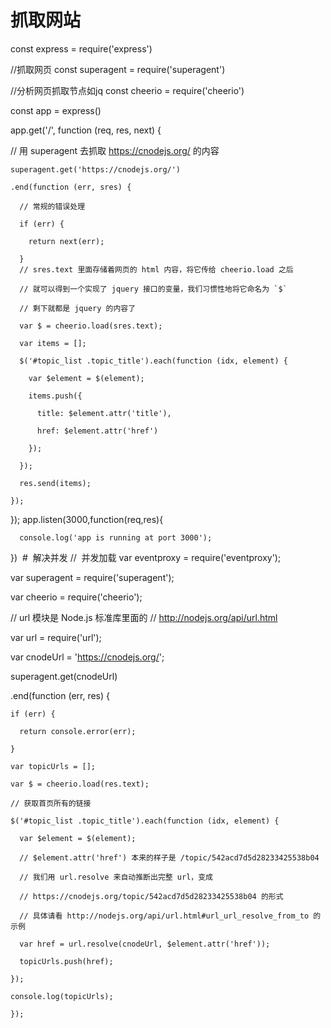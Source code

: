# 抓取网站
const express = require('express')

//抓取网页
const superagent  = require('superagent')

//分析网页抓取节点如jq
const cheerio = require('cheerio')

const app = express()

app.get('/', function (req, res, next) {

  // 用 superagent 去抓取 https://cnodejs.org/ 的内容
  
    superagent.get('https://cnodejs.org/')
  
    .end(function (err, sres) {
    
      // 常规的错误处理
      
      if (err) {
      
        return next(err);
	
      }
      // sres.text 里面存储着网页的 html 内容，将它传给 cheerio.load 之后
      
      // 就可以得到一个实现了 jquery 接口的变量，我们习惯性地将它命名为 `$`
      
      // 剩下就都是 jquery 的内容了
      
      var $ = cheerio.load(sres.text);
      
      var items = [];
      
      $('#topic_list .topic_title').each(function (idx, element) {
      
        var $element = $(element);
	
        items.push({
	
          title: $element.attr('title'),
	  
          href: $element.attr('href')
	  
        });
	
      });

      res.send(items);
      
    });
   });
   app.listen(3000,function(req,res){

	  console.log('app is running at port 3000');
	 
   })
  #  解决并发
  //  并发加载
  var eventproxy = require('eventproxy');
 
  var superagent = require('superagent');
 
  var cheerio = require('cheerio');
 
  // url 模块是 Node.js 标准库里面的
  // http://nodejs.org/api/url.html

  var url = require('url');

  var cnodeUrl = 'https://cnodejs.org/';

  superagent.get(cnodeUrl)
  
  .end(function (err, res) {
  
    if (err) {
    
      return console.error(err);
      
    }
    
    var topicUrls = [];
    
    var $ = cheerio.load(res.text);
    
    // 获取首页所有的链接
    
    $('#topic_list .topic_title').each(function (idx, element) {
    
      var $element = $(element);
      
      // $element.attr('href') 本来的样子是 /topic/542acd7d5d28233425538b04
      
      // 我们用 url.resolve 来自动推断出完整 url，变成
      
      // https://cnodejs.org/topic/542acd7d5d28233425538b04 的形式
      
      // 具体请看 http://nodejs.org/api/url.html#url_url_resolve_from_to 的示例
      
      var href = url.resolve(cnodeUrl, $element.attr('href'));
      
      topicUrls.push(href);
      
    });

    console.log(topicUrls);
    
    });
